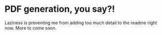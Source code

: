 # PDF generation, you say?!

Laziness is preventing me from adding too much detail to the readme
right now. More to come soon.

